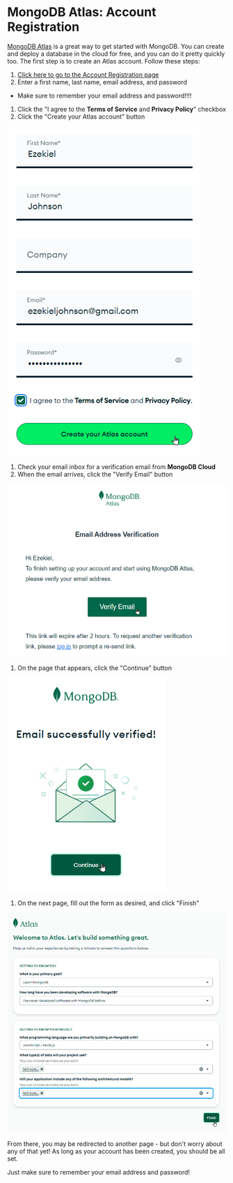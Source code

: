 # MongoDB Atlas: Account Registration
[MongoDB Atlas](https://www.mongodb.com/products/platform/atlas-database) is a great way to get started with MongoDB. You can create and deploy a database in the cloud for free, and you can do it pretty quickly too. The first step is to create an Atlas account. Follow these steps:

1. [Click here to go to the Account Registration page](https://www.mongodb.com/cloud/atlas/register)
1. Enter a first name, last name, email address, and password  
  - Make sure to remember your email address and password!!!!
1. Click the "I agree to the **Terms of Service** and **Privacy Policy**" checkbox
1. Click the "Create your Atlas account" button

  ![](Assets/MongoDbAtlasReg.png)

1. Check your email inbox for a verification email from **MongoDB Cloud**
1. When the email arrives, click the "Verify Email" button

  ![](Assets/VerifyEmail.png)

1. On the page that appears, click the "Continue" button

  ![](Assets/ContinueButton.png)

1. On the next page, fill out the form as desired, and click "Finish"

  ![](Assets/AtlasOnboarding.png)

From there, you may be redirected to another page - but don't worry about any of that yet! As long as your account has been created, you should be all set.

Just make sure to remember your email address and password!
